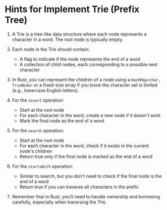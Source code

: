 # Hints for Implement Trie (Prefix Tree)

1. A Trie is a tree-like data structure where each node represents a character in a word. The root node is typically empty.

2. Each node in the Trie should contain:
   - A flag to indicate if the node represents the end of a word
   - A collection of child nodes, each corresponding to a possible next character

3. In Rust, you can represent the children of a node using a `HashMap<char, TrieNode>` or a fixed-size array if you know the character set is limited (e.g., lowercase English letters).

4. For the `insert` operation:
   - Start at the root node
   - For each character in the word, create a new node if it doesn't exist
   - Mark the final node as the end of a word

5. For the `search` operation:
   - Start at the root node
   - For each character in the word, check if it exists in the current node's children
   - Return true only if the final node is marked as the end of a word

6. For the `startsWith` operation:
   - Similar to search, but you don't need to check if the final node is the end of a word
   - Return true if you can traverse all characters in the prefix

7. Remember that in Rust, you'll need to handle ownership and borrowing carefully, especially when traversing the Trie.
